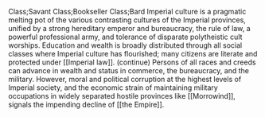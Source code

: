 Class;Savant Class;Bookseller Class;Bard
Imperial culture is a pragmatic melting pot of the various contrasting cultures of the Imperial provinces, unified by a strong hereditary emperor and bureaucracy, the rule of law, a powerful professional army, and tolerance of disparate polytheistic cult worships. Education and wealth is broadly distributed through all social classes where Imperial culture has flourished; many citizens are literate and protected under [[Imperial law]].
(continue)
Persons of all races and creeds can advance in wealth and status in commerce, the bureaucracy, and the military. However, moral and political corruption at the highest levels of Imperial society, and the economic strain of maintaining military occupations in widely separated hostile provinces like [[Morrowind]], signals the impending decline of [[the Empire]].
